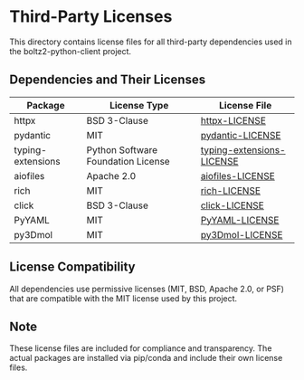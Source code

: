# Third-Party Licenses

This directory contains license files for all third-party dependencies used in the boltz2-python-client project.

## Dependencies and Their Licenses

| Package | License Type | License File |
|---------|--------------|--------------|
| httpx | BSD 3-Clause | [httpx-LICENSE](httpx-LICENSE) |
| pydantic | MIT | [pydantic-LICENSE](pydantic-LICENSE) |
| typing-extensions | Python Software Foundation License | [typing-extensions-LICENSE](typing-extensions-LICENSE) |
| aiofiles | Apache 2.0 | [aiofiles-LICENSE](aiofiles-LICENSE) |
| rich | MIT | [rich-LICENSE](rich-LICENSE) |
| click | BSD 3-Clause | [click-LICENSE](click-LICENSE) |
| PyYAML | MIT | [PyYAML-LICENSE](PyYAML-LICENSE) |
| py3Dmol | MIT | [py3Dmol-LICENSE](py3Dmol-LICENSE) |

## License Compatibility

All dependencies use permissive licenses (MIT, BSD, Apache 2.0, or PSF) that are compatible with the MIT license used by this project.

## Note

These license files are included for compliance and transparency. The actual packages are installed via pip/conda and include their own license files. 